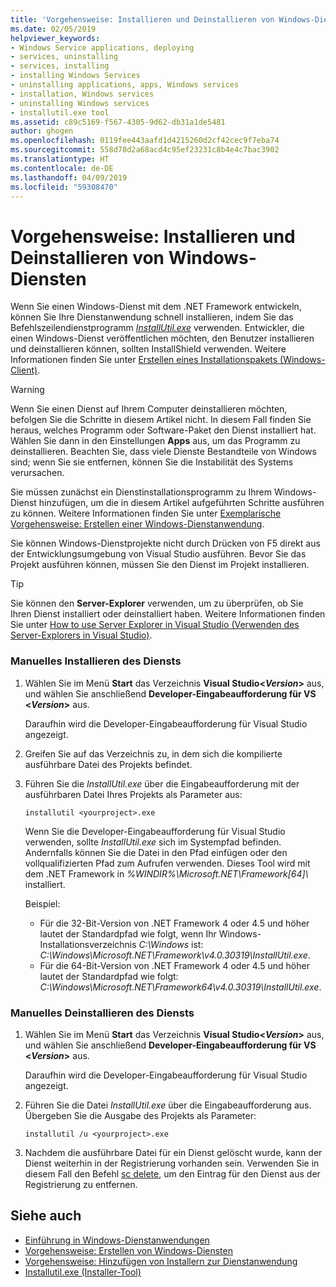 ```yaml
---
title: 'Vorgehensweise: Installieren und Deinstallieren von Windows-Diensten'
ms.date: 02/05/2019
helpviewer_keywords:
- Windows Service applications, deploying
- services, uninstalling
- services, installing
- installing Windows Services
- uninstalling applications, apps, Windows services
- installation, Windows services
- uninstalling Windows services
- installutil.exe tool
ms.assetid: c89c5169-f567-4305-9d62-db31a1de5481
author: ghogen
ms.openlocfilehash: 0119fee443aafd1d4215260d2cf42cec9f7eba74
ms.sourcegitcommit: 558d78d2a68acd4c95ef23231c8b4e4c7bac3902
ms.translationtype: HT
ms.contentlocale: de-DE
ms.lasthandoff: 04/09/2019
ms.locfileid: "59308470"
---
```

# <a name="how-to-install-and-uninstall-windows-services"></a>Vorgehensweise: Installieren und Deinstallieren von Windows-Diensten
Wenn Sie einen Windows-Dienst mit dem .NET Framework entwickeln, können Sie Ihre Dienstanwendung schnell installieren, indem Sie das Befehlszeilendienstprogramm [*InstallUtil.exe*](../tools/installutil-exe-installer-tool.md) verwenden. Entwickler, die einen Windows-Dienst veröffentlichen möchten, den Benutzer installieren und deinstallieren können, sollten InstallShield verwenden. Weitere Informationen finden Sie unter [Erstellen eines Installationspakets (Windows-Client)](https://docs.microsoft.com/visualstudio/deployment/deploying-applications-services-and-components#create-an-installer-package-windows-client).
  
> [!WARNING]
>  Wenn Sie einen Dienst auf Ihrem Computer deinstallieren möchten, befolgen Sie die Schritte in diesem Artikel nicht. In diesem Fall finden Sie heraus, welches Programm oder Software-Paket den Dienst installiert hat. Wählen Sie dann in den Einstellungen **Apps** aus, um das Programm zu deinstallieren. Beachten Sie, dass viele Dienste Bestandteile von Windows sind; wenn Sie sie entfernen, können Sie die Instabilität des Systems verursachen.  
  
 Sie müssen zunächst ein Dienstinstallationsprogramm zu Ihrem Windows-Dienst hinzufügen, um die in diesem Artikel aufgeführten Schritte ausführen zu können. Weitere Informationen finden Sie unter [Exemplarische Vorgehensweise: Erstellen einer Windows-Dienstanwendung](../windows-services/walkthrough-creating-a-windows-service-application-in-the-component-designer.md).  
  
 Sie können Windows-Dienstprojekte nicht durch Drücken von F5 direkt aus der Entwicklungsumgebung von Visual Studio ausführen. Bevor Sie das Projekt ausführen können, müssen Sie den Dienst im Projekt installieren.  
  
> [!TIP]
>  Sie können den **Server-Explorer** verwenden, um zu überprüfen, ob Sie Ihren Dienst installiert oder deinstalliert haben. Weitere Informationen finden Sie unter [How to use Server Explorer in Visual Studio (Verwenden des Server-Explorers in Visual Studio)](https://support.microsoft.com/help/316649/how-to-use-the-server-explorer-in-visual-studio-net-and-visual-studio).
  
### <a name="install-your-service-manually"></a>Manuelles Installieren des Diensts  
  
1. Wählen Sie im Menü **Start** das Verzeichnis **Visual Studio\<*Version*>** aus, und wählen Sie anschließend **Developer-Eingabeaufforderung für VS \<*Version*>** aus.
  
     Daraufhin wird die Developer-Eingabeaufforderung für Visual Studio angezeigt. 
  
2. Greifen Sie auf das Verzeichnis zu, in dem sich die kompilierte ausführbare Datei des Projekts befindet.  
  
3. Führen Sie die *InstallUtil.exe* über die Eingabeaufforderung mit der ausführbaren Datei Ihres Projekts als Parameter aus:  
  
    ```console
    installutil <yourproject>.exe  
    ```  

     Wenn Sie die Developer-Eingabeaufforderung für Visual Studio verwenden, sollte *InstallUtil.exe* sich im Systempfad befinden. Andernfalls können Sie die Datei in den Pfad einfügen oder den vollqualifizierten Pfad zum Aufrufen verwenden. Dieses Tool wird mit dem .NET Framework in *%WINDIR%\Microsoft.NET\Framework[64]\\<Frameworkversion>* installiert.
     
     Beispiel:
     - Für die 32-Bit-Version von .NET Framework 4 oder 4.5 und höher lautet der Standardpfad wie folgt, wenn Ihr Windows-Installationsverzeichnis *C:\Windows* ist: *C:\Windows\Microsoft.NET\Framework\v4.0.30319\InstallUtil.exe*.
     - Für die 64-Bit-Version von .NET Framework 4 oder 4.5 und höher lautet der Standardpfad wie folgt: *C:\Windows\Microsoft.NET\Framework64\v4.0.30319\InstallUtil.exe*.
  
### <a name="uninstall-your-service-manually"></a>Manuelles Deinstallieren des Diensts  
  
1. Wählen Sie im Menü **Start** das Verzeichnis **Visual Studio\<*Version*>** aus, und wählen Sie anschließend **Developer-Eingabeaufforderung für VS \<*Version*>** aus.
  
     Daraufhin wird die Developer-Eingabeaufforderung für Visual Studio angezeigt.  
  
2. Führen Sie die Datei *InstallUtil.exe* über die Eingabeaufforderung aus. Übergeben Sie die Ausgabe des Projekts als Parameter:  
  
    ```console  
    installutil /u <yourproject>.exe  
    ```  
  
3. Nachdem die ausführbare Datei für ein Dienst gelöscht wurde, kann der Dienst weiterhin in der Registrierung vorhanden sein. Verwenden Sie in diesem Fall den Befehl [sc delete](/windows-server/administration/windows-commands/sc-delete), um den Eintrag für den Dienst aus der Registrierung zu entfernen.  
  
## <a name="see-also"></a>Siehe auch

- [Einführung in Windows-Dienstanwendungen](../windows-services/introduction-to-windows-service-applications.md)
- [Vorgehensweise: Erstellen von Windows-Diensten](../windows-services/how-to-create-windows-services.md)
- [Vorgehensweise: Hinzufügen von Installern zur Dienstanwendung](../windows-services/how-to-add-installers-to-your-service-application.md)
- [Installutil.exe (Installer-Tool)](../tools/installutil-exe-installer-tool.md)
